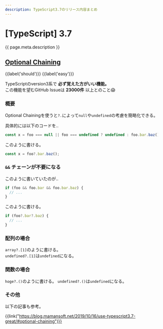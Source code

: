 ```yaml
---
description: TypeScript3.7のリリース内容まとめ
---
```


# [TypeScript] 3.7

{{ page.meta.description }}


## [Optional Chaining]

[Optional Chaining]: https://www.typescriptlang.org/docs/handbook/release-notes/typescript-3-7.html#optional-chaining

{{label('should')}} {{label('easy')}}

TypeScriptのversion3系で **必ず覚えた方がいい機能。**  
この機能を望むGitHub Issueは **23000件** 以上とのこと😱

### 概要

Optional Chainingを使うと`?.`によって`null`や`undefined`の考慮を簡略化できる。

具体的には以下のコードを..

```typescript
const x = foo === null || foo === undefined ? undefined : foo.bar.baz();
```

このように書ける。

```typescript
const x = foo?.bar.baz();
```

### `&&` チェーンが不要になる

このように書いていたのが..

```typescript
if (foo && foo.bar && foo.bar.baz) {
  // ...
}
```

このように書ける。

```typescript
if (foo?.bar?.baz) {
  // ...
}
```

### 配列の場合

`array?.[1]`のように書ける。  
`undefined?.[1]`は`undefined`になる。

### 関数の場合

`hoge?.()`のように書ける。
`undefined?.()`は`undefined`になる。

### その他

以下の記事も参考。

{{link("https://blog.mamansoft.net/2019/10/16/use-typescript3.7-great/#optional-chaining")}}
